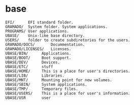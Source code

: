 # base

	EFI/      EFI standard folder.
	GRAMADO/  System folder. System applications.
	PROGRAMS/ User applications.
	UBASE/    Unix-like base directory.
	USERS/    folder to create subdiretories for the users.
	GRAMADO/DOCS/       Docummentation.
	GRAMADO/LICENSES/   Licenses.
	UBASE/BIN/      Applications.
	UBASE/BOOT/     Boot support.
	UBASE/DEV/      Devices.
	UBASE/ETC/      stuff
	UBASE/HOME/     This is a place for user's directories.
	UBASE/LIB/      Libraries.
	UBASE/MNT/      Mounting point for new volumes.
	UBASE/SBIN/     System applications.
	UBASE/TMP/      Temporary files.
	UBASE/USERS/    This is a place for user's information.
	UBASE/USR       user

